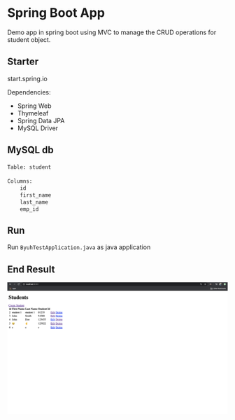 # Spring Boot App
Demo app in spring boot using MVC to manage the CRUD operations for student object.

## Starter
start.spring.io

Dependencies:
- Spring Web
- Thymeleaf
- Spring Data JPA
- MySQL Driver

## MySQL db
```
Table: student

Columns:
	id
	first_name
	last_name
	emp_id
```

## Run
Run `ByuhTestApplication.java` as java application

## End Result
![screenshot](screenshot_home.png)
